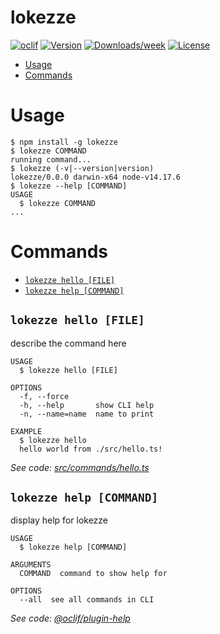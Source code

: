 lokezze
=======



[![oclif](https://img.shields.io/badge/cli-oclif-brightgreen.svg)](https://oclif.io)
[![Version](https://img.shields.io/npm/v/lokezze.svg)](https://npmjs.org/package/lokezze)
[![Downloads/week](https://img.shields.io/npm/dw/lokezze.svg)](https://npmjs.org/package/lokezze)
[![License](https://img.shields.io/npm/l/lokezze.svg)](https://github.com/projects/lokezze/blob/master/package.json)

<!-- toc -->
* [Usage](#usage)
* [Commands](#commands)
<!-- tocstop -->
# Usage
<!-- usage -->
```sh-session
$ npm install -g lokezze
$ lokezze COMMAND
running command...
$ lokezze (-v|--version|version)
lokezze/0.0.0 darwin-x64 node-v14.17.6
$ lokezze --help [COMMAND]
USAGE
  $ lokezze COMMAND
...
```
<!-- usagestop -->
# Commands
<!-- commands -->
* [`lokezze hello [FILE]`](#lokezze-hello-file)
* [`lokezze help [COMMAND]`](#lokezze-help-command)

## `lokezze hello [FILE]`

describe the command here

```
USAGE
  $ lokezze hello [FILE]

OPTIONS
  -f, --force
  -h, --help       show CLI help
  -n, --name=name  name to print

EXAMPLE
  $ lokezze hello
  hello world from ./src/hello.ts!
```

_See code: [src/commands/hello.ts](https://github.com/projects/lokezze/blob/v0.0.0/src/commands/hello.ts)_

## `lokezze help [COMMAND]`

display help for lokezze

```
USAGE
  $ lokezze help [COMMAND]

ARGUMENTS
  COMMAND  command to show help for

OPTIONS
  --all  see all commands in CLI
```

_See code: [@oclif/plugin-help](https://github.com/oclif/plugin-help/blob/v3.2.3/src/commands/help.ts)_
<!-- commandsstop -->

